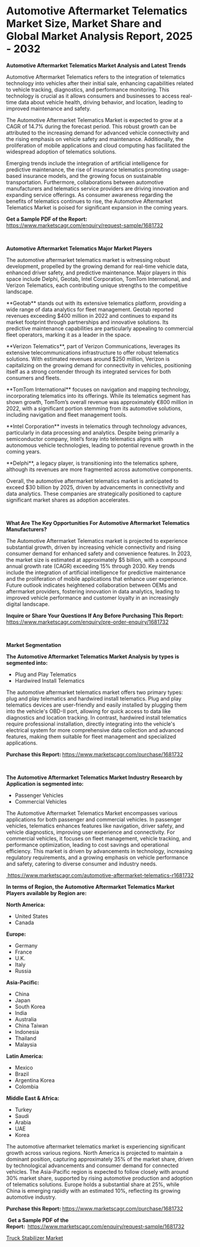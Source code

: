 <p><h1>Automotive Aftermarket Telematics Market Size, Market Share and Global Market Analysis Report, 2025 - 2032</h1></p><p><strong>Automotive Aftermarket Telematics Market Analysis and Latest Trends</strong></p>
<p><p>Automotive Aftermarket Telematics refers to the integration of telematics technology into vehicles after their initial sale, enhancing capabilities related to vehicle tracking, diagnostics, and performance monitoring. This technology is crucial as it allows consumers and businesses to access real-time data about vehicle health, driving behavior, and location, leading to improved maintenance and safety.</p><p>The Automotive Aftermarket Telematics Market is expected to grow at a CAGR of 14.7% during the forecast period. This robust growth can be attributed to the increasing demand for advanced vehicle connectivity and the rising emphasis on vehicle safety and maintenance. Additionally, the proliferation of mobile applications and cloud computing has facilitated the widespread adoption of telematics solutions.</p><p>Emerging trends include the integration of artificial intelligence for predictive maintenance, the rise of insurance telematics promoting usage-based insurance models, and the growing focus on sustainable transportation. Furthermore, collaborations between automotive manufacturers and telematics service providers are driving innovation and expanding service offerings. As consumer awareness regarding the benefits of telematics continues to rise, the Automotive Aftermarket Telematics Market is poised for significant expansion in the coming years.</p></p>
<p><strong>Get a Sample PDF of the Report:&nbsp;</strong> <a href="https://www.marketscagr.com/enquiry/request-sample/1681732?utm_campaign=3115&utm_medium=2&utm_source=Github&utm_content=ia&utm_term=30032025&utm_id=automotive-aftermarket-telematics">https://www.marketscagr.com/enquiry/request-sample/1681732</a></p>
<p>&nbsp;</p>
<p><strong>Automotive Aftermarket Telematics Major Market Players</strong></p>
<p><p>The automotive aftermarket telematics market is witnessing robust development, propelled by the growing demand for real-time vehicle data, enhanced driver safety, and predictive maintenance. Major players in this space include Delphi, Geotab, Intel Corporation, TomTom International, and Verizon Telematics, each contributing unique strengths to the competitive landscape.</p><p>**Geotab** stands out with its extensive telematics platform, providing a wide range of data analytics for fleet management. Geotab reported revenues exceeding $400 million in 2022 and continues to expand its market footprint through partnerships and innovative solutions. Its predictive maintenance capabilities are particularly appealing to commercial fleet operators, marking it as a leader in the space.</p><p>**Verizon Telematics**, part of Verizon Communications, leverages its extensive telecommunications infrastructure to offer robust telematics solutions. With estimated revenues around $250 million, Verizon is capitalizing on the growing demand for connectivity in vehicles, positioning itself as a strong contender through its integrated services for both consumers and fleets.</p><p>**TomTom International** focuses on navigation and mapping technology, incorporating telematics into its offerings. While its telematics segment has shown growth, TomTom’s overall revenue was approximately €800 million in 2022, with a significant portion stemming from its automotive solutions, including navigation and fleet management tools.</p><p>**Intel Corporation** invests in telematics through technology advances, particularly in data processing and analytics. Despite being primarily a semiconductor company, Intel’s foray into telematics aligns with autonomous vehicle technologies, leading to potential revenue growth in the coming years.</p><p>**Delphi**, a legacy player, is transitioning into the telematics sphere, although its revenues are more fragmented across automotive components.</p><p>Overall, the automotive aftermarket telematics market is anticipated to exceed $30 billion by 2025, driven by advancements in connectivity and data analytics. These companies are strategically positioned to capture significant market shares as adoption accelerates.</p></p>
<p>&nbsp;</p>
<p><strong>What Are The Key Opportunities For Automotive Aftermarket Telematics Manufacturers?</strong></p>
<p><p>The Automotive Aftermarket Telematics market is projected to experience substantial growth, driven by increasing vehicle connectivity and rising consumer demand for enhanced safety and convenience features. In 2023, the market size is estimated at approximately $5 billion, with a compound annual growth rate (CAGR) exceeding 15% through 2030. Key trends include the integration of artificial intelligence for predictive maintenance and the proliferation of mobile applications that enhance user experience. Future outlook indicates heightened collaboration between OEMs and aftermarket providers, fostering innovation in data analytics, leading to improved vehicle performance and customer loyalty in an increasingly digital landscape.</p></p>
<p><strong>Inquire or Share Your Questions If Any Before Purchasing This Report:</strong> <a href="https://www.marketscagr.com/enquiry/pre-order-enquiry/1681732?utm_campaign=3115&utm_medium=2&utm_source=Github&utm_content=ia&utm_term=30032025&utm_id=automotive-aftermarket-telematics">https://www.marketscagr.com/enquiry/pre-order-enquiry/1681732</a></p>
<p>&nbsp;</p>
<p><strong>Market Segmentation</strong></p>
<p><strong>The Automotive Aftermarket Telematics Market Analysis by types is segmented into:</strong></p>
<p><ul><li>Plug and Play Telematics</li><li>Hardwired Install Telematics</li></ul></p>
<p><p>The automotive aftermarket telematics market offers two primary types: plug and play telematics and hardwired install telematics. Plug and play telematics devices are user-friendly and easily installed by plugging them into the vehicle's OBD-II port, allowing for quick access to data like diagnostics and location tracking. In contrast, hardwired install telematics require professional installation, directly integrating into the vehicle's electrical system for more comprehensive data collection and advanced features, making them suitable for fleet management and specialized applications.</p></p>
<p><strong>Purchase this Report:&nbsp;</strong><a href="https://www.marketscagr.com/purchase/1681732?utm_campaign=3115&utm_medium=2&utm_source=Github&utm_content=ia&utm_term=30032025&utm_id=automotive-aftermarket-telematics">https://www.marketscagr.com/purchase/1681732</a></p>
<p>&nbsp;</p>
<p><strong>The Automotive Aftermarket Telematics Market Industry Research by Application is segmented into:</strong></p>
<p><ul><li>Passenger Vehicles</li><li>Commercial Vehicles</li></ul></p>
<p><p>The Automotive Aftermarket Telematics Market encompasses various applications for both passenger and commercial vehicles. In passenger vehicles, telematics enhances features like navigation, driver safety, and vehicle diagnostics, improving user experience and connectivity. For commercial vehicles, it focuses on fleet management, vehicle tracking, and performance optimization, leading to cost savings and operational efficiency. This market is driven by advancements in technology, increasing regulatory requirements, and a growing emphasis on vehicle performance and safety, catering to diverse consumer and industry needs.</p></p>
<p><a href="https://www.marketscagr.com/automotive-aftermarket-telematics-r1681732?utm_campaign=3115&utm_medium=2&utm_source=Github&utm_content=ia&utm_term=30032025&utm_id=automotive-aftermarket-telematics">&nbsp;https://www.marketscagr.com/automotive-aftermarket-telematics-r1681732</a></p>
<p><strong>In terms of Region, the Automotive Aftermarket Telematics Market Players available by Region are:</strong></p>
<p>
    <p> <strong> North America: </strong>
        <ul>
            <li>United States</li>
            <li>Canada</li>
        </ul>
        </p> 
    <p> <strong> Europe: </strong>
        <ul>
            <li>Germany</li>
            <li>France</li>
            <li>U.K.</li>
            <li>Italy</li>
            <li>Russia</li>
        </ul>
        </p> 
    <p> <strong> Asia-Pacific: </strong>
        <ul>
            <li>China</li>
            <li>Japan</li>
            <li>South Korea</li>
            <li>India</li>
            <li>Australia</li>
            <li>China Taiwan</li>
            <li>Indonesia</li>
            <li>Thailand</li>
            <li>Malaysia</li>
        </ul>
        </p> 
    <p> <strong> Latin America: </strong>
        <ul>
            <li>Mexico</li>
            <li>Brazil</li>
            <li>Argentina Korea</li>
            <li>Colombia</li>
        </ul>
        </p> 
    <p> <strong> Middle East & Africa: </strong>
        <ul>
            <li>Turkey</li>
            <li>Saudi</li>
            <li>Arabia</li>
            <li>UAE</li>
            <li>Korea</li>
        </ul>
    </p>
    </p>
<p><p>The automotive aftermarket telematics market is experiencing significant growth across various regions. North America is projected to maintain a dominant position, capturing approximately 35% of the market share, driven by technological advancements and consumer demand for connected vehicles. The Asia-Pacific region is expected to follow closely with around 30% market share, supported by rising automotive production and adoption of telematics solutions. Europe holds a substantial share at 25%, while China is emerging rapidly with an estimated 10%, reflecting its growing automotive industry.</p></p>
<p><strong>Purchase this Report: </strong><a href="https://www.marketscagr.com/purchase/1681732?utm_campaign=3115&utm_medium=2&utm_source=Github&utm_content=ia&utm_term=30032025&utm_id=automotive-aftermarket-telematics">https://www.marketscagr.com/purchase/1681732</a></p>
<p>&nbsp;<strong>Get a Sample PDF of the Report:&nbsp;&nbsp;</strong><a href="https://www.marketscagr.com/enquiry/request-sample/1681732?utm_campaign=3115&utm_medium=2&utm_source=Github&utm_content=ia&utm_term=30032025&utm_id=automotive-aftermarket-telematics">https://www.marketscagr.com/enquiry/request-sample/1681732</a></p>
<p><strong></strong></p>
<p><p><a href="https://github.com/biyajausenik/Market-Research-Report-List-1/blob/main/truck-stabilizer-market.md?utm_campaign=3115&utm_medium=2&utm_source=Github&utm_content=ia&utm_term=30032025&utm_id=automotive-aftermarket-telematics">Truck Stabilizer Market</a></p></p>